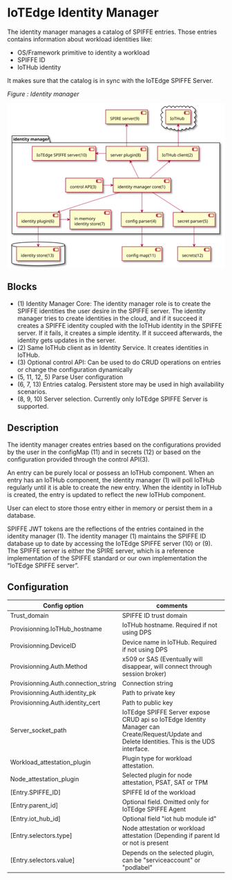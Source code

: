 # IoTEdge Identity Manager
The identity manager manages a catalog of SPIFFE entries. Those entries contains information about workload identities like:
- OS/Framework primitive to identity a workload
- SPIFFE ID
- IoTHub identity

It makes sure that the catalog is in sync with the IoTEdge SPIFFE Server.

_Figure : Identity manager_

<img src="drawings/IoTEdge_Identity_manager.svg"/>

## Blocks
- (1) Identity Manager Core: The identity manager role is to create the SPIFFE identities the user desire in the SPIFFE server.
The identity manager tries to create identities in the cloud, and if it succeed it creates a SPIFFE identity coupled with the IoTHub identity in the SPIFFE server. If it fails, it creates a simple identity. If it succeed afterwards, the identity gets updates in the server.
- (2) Same IoTHub client as in Identity Service. It creates identities in IoTHub.
- (3) Optional control API: Can be used to do CRUD operations on entries or change the configuration dynamically
- (5, 11, 12, 5) Parse User configuration
- (6, 7, 13) Entries catalog. Persistent store may be used in high availability scenarios.
- (8, 9, 10) Server selection. Currently only IoTEdge SPIFFE Server is supported.

## Description
The identity manager creates entries based on the configurations provided by the user in the configMap (11) and in secrets (12) or based on the configuration provided through the control API(3).

An entry can be purely local or possess an IoTHub component. When an entry has an IoTHub component, the identity manager (1) will poll IoTHub regularly until it is able to create the new entry. When the identity in IoTHub is created, the entry is updated to reflect the new IoTHub component.

User can elect to store those entry either in memory or persist them in a database.

SPIFFE JWT tokens are the reflections of the entries contained in the identity manager (1). The identity manager (1) maintains the SPIFFE ID database up to date by accessing the IoTEdge SPIFFE server (10) or (9).  The SPIFFE server is either the SPIRE server, which is a reference implementation of the SPIFFE standard or our own implementation the “IoTEdge SPIFFE server”.

## Configuration
 
| Config option  | comments |
| ------------- |  ------------- |
| Trust_domain  | SPIFFE ID trust domain |
| Provisionning.IoTHub_hostname |  IoTHub hostname. Required if not using DPS |
| Provisionning.DeviceID | Device name in IoTHub. Required if not using DPS |
| Provisionning.Auth.Method | x509 or SAS (Eventually will disappear, will connect through session broker) |
| Provisionning.Auth.connection_string | Connection string |
| Provisionning.Auth.identity_pk | Path to private key |
| Provisionning.Auth.identity_cert | Path to public key |
| Server_socket_path | IoTEdge SPIFFE Server expose CRUD api so IoTEdge Identity Manager can Create/Request/Update and Delete Identities. This is the UDS interface. |
| Workload_attestation_plugin | Plugin type for workload attestation. |
| Node_attestation_plugin | Selected plugin for node attestation, PSAT, SAT or TPM |
| [Entry.SPIFFE_ID] | SPIFFE Id of the workload |
| [Entry.parent_id] | Optional field. Omitted only for IoTEdge SPIFFE Agent |
| [Entry.iot_hub_id] | Optional field "iot hub module id" |
| [Entry.selectors.type] | Node attestation or workload attestation (Depending if parent Id or not is present |
| [Entry.selectors.value] | Depends on the selected plugin, can be "serviceaccount" or "podlabel" |



